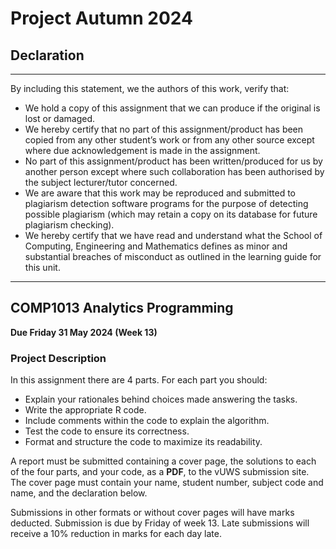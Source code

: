 

# Project Autumn 2024

## Declaration
***
By including this statement, we the authors of this work, verify that:
- We hold a copy of this assignment that we can produce if the original is lost or damaged.
- We hereby certify that no part of this assignment/product has been copied from any other student’s
work or from any other source except where due acknowledgement is made in the assignment.
- No part of this assignment/product has been written/produced for us by another person except
where such collaboration has been authorised by the subject lecturer/tutor concerned.
- We are aware that this work may be reproduced and submitted to plagiarism detection software programs for the purpose of detecting possible plagiarism (which may retain a copy on its database
for future plagiarism checking).
- We hereby certify that we have read and understand what the School of Computing, Engineering
and Mathematics defines as minor and substantial breaches of misconduct as outlined in the learning
guide for this unit.
***

## COMP1013 Analytics Programming

**Due Friday 31 May 2024 (Week 13)**

### Project Description

In this assignment there are 4 parts. For each part you should:

- Explain your rationales behind choices made answering the tasks.
- Write the appropriate R code.
- Include comments within the code to explain the algorithm.
- Test the code to ensure its correctness.
- Format and structure the code to maximize its readability.

A report must be submitted containing a cover page, the solutions to each of the four parts, and your code, as a **PDF**, to the vUWS submission site. The cover page must contain your name, student number, subject code and name, and the declaration below.

Submissions in other formats or without cover pages will have marks deducted.
Submission is due by Friday of week 13. Late submissions will receive a 10% reduction in marks for each day late.
